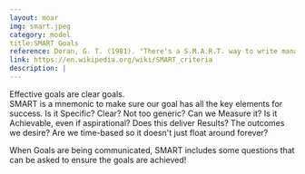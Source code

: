 ```yaml
---
layout: moar
img: smart.jpeg
category: model
title:SMART Goals
reference: Doran, G. T. (1981). "There's a S.M.A.R.T. way to write management's goals and objectives". Management Review
link: https://en.wikipedia.org/wiki/SMART_criteria
description: |
---
```

Effective goals are clear goals.  
SMART is a mnemonic to make sure our goal has all the key elements for success.
Is it Specific?  Clear?  Not too generic?
Can we Measure it?
Is it Achievable, even if aspirational?
Does this deliver Results? The outcomes we desire?
Are we time-based so it doesn't just float around forever?

When Goals are being communicated, SMART includes some questions that can be asked to ensure the goals are achieved!



